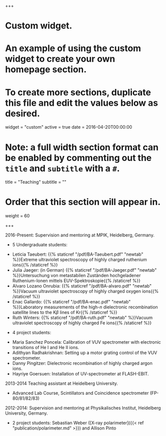 +++
# Custom widget.
# An example of using the custom widget to create your own homepage section.
# To create more sections, duplicate this file and edit the values below as desired.
widget = "custom"
active = true
date = 2016-04-20T00:00:00

# Note: a full width section format can be enabled by commenting out the `title` and `subtitle` with a `#`.
title = "Teaching"
subtitle = ""

# Order that this section will appear in.
weight = 60

+++


2016-Present: Supervision and mentoring at MPIK, Heidelberg, Germany.

+ 5 Undergraduate students: 
- Leticia Taeubert: {{% staticref "/pdf/BA-Taeubert.pdf" "newtab" %}}Extreme ultraviolet spectroscopy of highly charged ruthenium ions{{% /staticref %}}
- Julia Jaeger: (in German) {{% staticref "/pdf/BA-Jaeger.pdf" "newtab" %}}Untersuchung von metastabilen Zuständen hochgeladener Ruthenium-Ionen mittels EUV-Spektroskopie{{% /staticref %}}
- Alvaro Lozano Onrubia: {{% staticref "/pdf/BA-alvaro.pdf" "newtab" %}}Vacuum ultraviolet spectroscopy of highly charged oxygen ions{{% /staticref %}}
- Enac Gallardo: {{% staticref "/pdf/BA-enac.pdf" "newtab" %}}Laboratory measurements of the high-$n$ dielectronic recombination satellite lines to the K$\beta$ lines of Kr$%^{34+}${{% /staticref %}}
- Ruth Winters: {{% staticref "/pdf/BA-ruth.pdf" "newtab" %}}Vacuum ultraviolet spectroscopy of highly charged Fe ions{{% /staticref %}}

+ 4 project students:
- Maria Sanchez Poncela: Calibration of VUV spectrometer with electronic transitions of He I and He II ions.
- Adithyan Radhakrishnan: Setting up a motor grating control of the VUV spectrometer.
- Danny Pingitzer: Dielectronic recombination of highly charged argon ions.
- Hayriye Goersuen: Installation of UV-spectrometer at FLASH-EBIT.



2013-2014 Teaching assistant at Heidelberg University.

+ Advanced Lab Course, Scintillators and Coincidence spectrometer (FP-80/81/82/83)

2012-2014: Supervision and mentoring at Physikalisches Institut, Heidelberg University, Germany.

+ 2 project students: Sebastian Weber ([X-ray polarimeter]({{< ref "publication/polarimeter.md" >}}) and Allison Pinto
